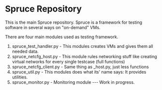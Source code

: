 Spruce Repository
========

This is the main Spruce repository.
Spruce is a framework for testing software in several ways on "on-demand" VMs.

There are four main modules used as testing framework.

1. spruce_test_handler.py - This modules creates VMs and gives them all needed data.
2. spruce_netcfg_host.py - This module rules networking stuff like creating virtual networks for every single testcase (full functions)
3. spruce_netcfg_client.py - Same thing as _host.py, just less functions
4. spruce_util.py - This modules does what its' name says: It provides utilities.
5. spruce_monitor.py - Monitoring module --- Work in progress.
